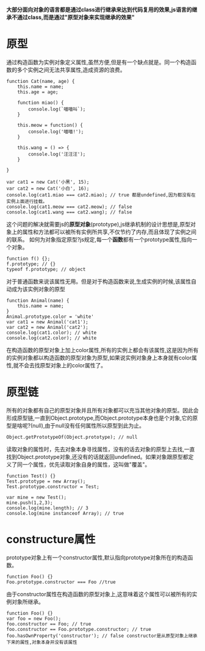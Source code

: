 **大部分面向对象的语言都是通过class进行继承来达到代码复用的效果,js语言的继承不通过class,而是通过"原型对象来实现继承的效果"**

# 原型

通过构造函数为实例对象定义属性,虽然方便,但是有一个缺点就是。同一个构造函数的多个实例之间无法共享属性,造成资源的浪费。
```
function Cat(name, age) {
    this.name = name;
    this.age = age;

    function miao() {
        console.log(`喵喵叫`);
    }

    this.meow = function() {
        console.log('喵喵!');
    }

    this.wang = () => {
        console.log('汪汪汪');
    }
    
}

var cat1 = new Cat('小黑', 15);
var cat2 = new Cat('小白', 16);
console.log(cat1.miao === cat2.miao); // true 都是undefined,因为都没有在实例上面进行挂载。
console.log(cat1.meow === cat2.meow); // false
console.log(cat1.wang === cat2.wang); // false
```

这个问题的解决就需要js的**原型对象**(prototype),js继承机制的设计思想是,原型对象上的属性和方法都可以被所有实例所共享,不仅节约了内存,而且体现了实例之间的联系。
如何为对象指定原型?js规定,每一个**函数**都有一个prototype属性,指向一个对象。
```
function f() {};
f.prototype; // {}
typeof f.prototype; // object
```

对于普通函数来说该属性无用。但是对于构造函数来说,生成实例的时候,该属性自动成为该实例对象的原型
```
function Animal(name) {
    this.name = name;
}
Animal.prototype.color = 'white'
var cat1 = new Animal('cat1');
var cat2 = new Animal('cat2');
console.log(cat1.color); // white
console.log(cat2.color); // white
```
在构造函数的原型对象上加上color属性,所有的实例上都会有该属性,这是因为所有的实例对象都以构造函数的原型对象为原型,如果说实例对象身上本身就有color属性,就不会去找原型对象上的color属性了。

# 原型链
所有的对象都有自己的原型对象并且所有对象都可以充当其他对象的原型。因此会形成原型链,一直到Object.prototype,而Object.prototype本身也是个对象,它的原型是啥呢?(null),由于null没有任何属性所以原型到此为止。
```
Object.getPrototypeOf(Object.prototype); // null
```
读取对象的属性时，先去对象本身寻找属性，没有的话去对象的原型上去找,一直找到Object.prototype对象,还没有的话就返回undefined。如果对象跟原型都定义了同一个属性，优先读取对象自身的属性，这叫做"覆盖"。
```
function Test() {}
Test.prototype = new Array();
Test.prototype.constructor = Test;

var mine = new Test();
mine.push(1,2,3);
console.log(mine.length); // 3
console.log(mine instanceof Array); // true
```
# constructure属性
prototype对象上有一个constructor属性,默认指向prototype对象所在的构造函数。
```
function Foo() {}
Foo.prototype.constructor === Foo //true
```
由于constructor属性在构造函数的原型对象上,这意味着这个属性可以被所有的实例对象所继承。
```
function Foo() {}
var foo = new Foo();
foo.constructor == Foo; // true
foo.constructor == Foo.prototype.constructor; // true
foo.hasOwnProperty('constructor'); // false constructor是从原型对象上继承下来的属性,对象本身并没有该属性
 ```



